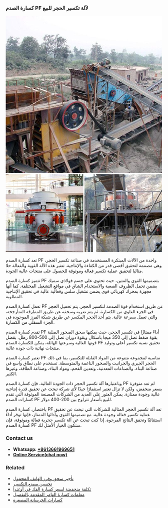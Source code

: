 <h3>كسارة الصدم PF لآلة تكسير الحجر للبيع</h3><img src='1701852814.jpg' alt=''><p>تعد كسارة الصدم PF واحدة من الآلات المبتكرة المستخدمة في صناعة تكسير الحجر، وهي مصممة لتحقيق أقصى قدر من الكفاءة والإنتاجية. تعتبر هذه الآلة القوية والفعالة حلا مثاليا لتحقيق عملية تكسير فعالة وموثوقة للحصول على منتجات عالية الجودة.</p><p>تتميز كسارة الصدم PF بتصميمها القوي والمتين، حيث تحتوي على جسم فولاذي سميك يضمن تحمل الظروف الصعبة والاستخدام الشاق في مواقع التشغيل المختلفة. كما أنها مجهزة بمحرك كهربائي قوي يضمن تشغيل سلس وفعالية عالية في تحقيق الإنتاجية المطلوبة.</p><p>تعمل كسارة الصدم PF عن طريق استخدام قوة الصدمة لتكسير الحجر. يتم تحميل الحجر في الجزء العلوي من الكسارة، ثم يتم ضربه وسحقه عن طريق المطرقة المتأرجحة، والتي تعمل بسرعة عالية. يتم أخذ الحجر المكسر عن طريق شبكة الفرز الموجودة في الجزء السفلي من الكسارة.</p><p>تقدم كسارة الصدم PF أداءً ممتازًا في تكسير الحجر، حيث يمكنها سحق الصخور الصلبة بقوة ضغط تصل إلى 350 ميجا باسكال وبقوة دوران تصل إلى 500-800 رطل. بفضل قوتها العالية وسرعتها الهائلة، يمكن للكسارة الصدم PF تحقيق نسبة تكسير أعلى وتوليد منتجات نهائية ذات جودة عالية.</p><p>تعتبر كسارة الصدم PF مناسبة لمجموعة متنوعة من المواد القابلة للتكسير، بما في ذلك الحجر الجيري والجرانيت والصخور الناعمة والمتوسطة. تستخدم على نطاق واسع في صناعة البناء، والصناعات المعدنية، وتعدين الفحم، ومواد البناء، وصناعة الطاقة، وغيرها الكثير.</p><p>وباعتبارها آلة تكسير الحجر ذات الجودة العالية، فإن كسارة الصدم PF لم تعد متوفرة بسعر منخفض، ولكن لا تزال تعتبر استثمارًا جيدًا لأي شركة تبحث عن تحقيق قدرة إنتاجية عالية وجودة ممتازة. يمكن العثور على العديد من الشركات المصنعة الموثوقة التي تقدم كسارات الصدم PF للبيع بأسعار تتراوح بين 200-400 دولار.</p><p>باختصار، كسارة الصدم PF تعد آلة تكسير الحجر المثالية للشركات التي تبحث عن تحقيق عملية تكسير فعالة وجودة عالية. مع تصميمها القوي وأدائها الممتاز، فإنها توفر أداءً استثنائيًا وتحقق النتائج المرجوة. إذا كنت تبحث عن آلة تكسير حجرية فعالة وموثوقة، فإن كسارة الصدم PF ستكون الخيار الأمثل لك.</p><h3>Contact us</h3><ul><li><strong>Whatsapp:&nbsp;<a href="https://wa.me/8613661969651">+8613661969651</a></strong></li><li><a href="https://swt.shibang-china.com/?git&amp;zhl&amp;كسارة الصدم PF لآلة تكسير الحجر للبيع"><strong>Online Service(chat now)</strong></a></li></ul><h3>Related</h3><ul><li><a href='تأجير سحق وفرز الهاتف المحمول.md'>تأجير سحق وفرز الهاتف المحمول</a></li><li><a href='تحسين مصنع التكسير.md'>تحسين مصنع التكسير</a></li><li><a href='تكلفة منخفضة لسعر كسارة الفك في أوغندا.md'>تكلفة منخفضة لسعر كسارة الفك في أوغندا</a></li><li><a href='معلمات كسارة الهامر المقدمة بالتفصيل.md'>معلمات كسارة الهامر المقدمة بالتفصيل</a></li><li><a href='كسارات الخرسانة المصغرة.md'>كسارات الخرسانة المصغرة</a></li></ul>